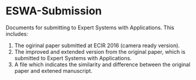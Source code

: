 # ESWA-Submission
Documents for submitting to Expert Systems with Applications. This includes:
1. The ogirinal paper submitted at ECIR 2016 (camera ready version).
2. The improved and extended version from the original paper, which is submitted to Expert Systems with Applications.
3. A file which indicates the similarity and difference between the original paper and extened manuscript.
